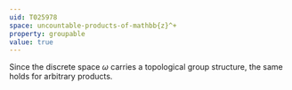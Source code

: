 ```yaml
---
uid: T025978
space: uncountable-products-of-mathbb{z}^+
property: groupable
value: true
---
```

Since the discrete space $\omega$ carries a topological group structure,
the same holds for arbitrary products.
